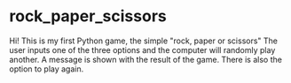 # rock_paper_scissors

Hi! This is my first Python game, the simple "rock, paper or scissors"
The user inputs one of the three options and the computer will randomly play another.
A message is shown with the result of the game. There is also the option to play again.
